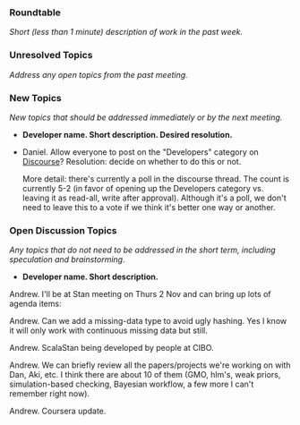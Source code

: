 ### Roundtable
_Short (less than 1 minute) description of work in the past week._


### Unresolved Topics
_Address any open topics from the past meeting._

### New Topics
_New topics that should be addressed immediately or by the next
meeting._

* __Developer name.  Short description.  Desired resolution.__

* Daniel. Allow everyone to post on the "Developers" category on [Discourse](http://discourse.mc-stan.org/t/proposal-remove-restriction-on-developer-category-within-discourse/2269)? Resolution: decide on whether to do this or not.

  More detail: there's currently a poll in the discourse thread. The count is currently 5-2 (in favor of opening up the Developers category vs. leaving it as read-all, write after approval). Although it's a poll, we don't need to leave this to a vote if we think it's better one way or another.


### Open Discussion Topics
_Any topics that do not need to be addressed in the short term,
including speculation and brainstorming._

* __Developer name.  Short description.__

Andrew.  I'll be at Stan meeting on Thurs 2 Nov and can bring up lots of agenda items:

Andrew.  Can we add a missing-data type to avoid ugly hashing.  Yes I know it will only work with continuous missing data but still.

Andrew.  ScalaStan being developed by people at CIBO.

Andrew.  We can briefly review all the papers/projects we're working on with Dan, Aki, etc.  I think there are about 10 of them (GMO, hlm's, weak priors, simulation-based checking, Bayesian workflow, a few more I can't remember right now).

Andrew.  Coursera update.